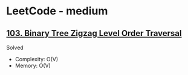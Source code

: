 # LeetCode - medium

## [103. Binary Tree Zigzag Level Order Traversal](https://leetcode.com/problems/binary-tree-zigzag-level-order-traversal)

Solved

* Complexity: O(V)
* Memory: O(V)
